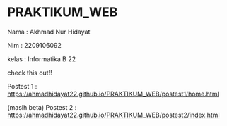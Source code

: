 # PRAKTIKUM_WEB





Nama : Akhmad Nur Hidayat

Nim : 2209106092

kelas : Informatika B 22


check this out!!

Postest 1 :  https://ahmadhidayat22.github.io/PRAKTIKUM_WEB/postest1/home.html

(masih beta)
Postest 2 : https://ahmadhidayat22.github.io/PRAKTIKUM_WEB/postest2/index.html
